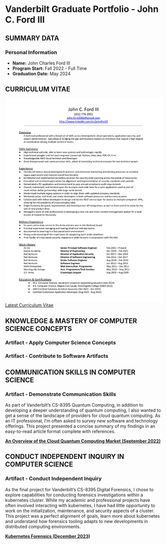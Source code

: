# Vanderbilt Graduate Portfolio - John C. Ford III

## **SUMMARY DATA**

### **Personal Information**

* **Name:** John Charles Ford III
* **Program Start:** Fall 2022 - Full Time
* **Graduation Date:** May 2024

## **CURRICULUM VITAE**

![Latest Curriculum Vitae](./images/curriculum-vitae.png "Latest Curriculum Vitae")
[Latest Curriculum Vitae](./curriculum-vitae.pdf)

## **KNOWLEDGE & MASTERY OF COMPUTER SCIENCE CONCEPTS**
### Artifact - Apply Computer Science Concepts


### Artifact - Contribute to Software Artifacts

## **COMMUNICATION SKILLS IN COMPUTER SCIENCE**
### Artifact - Demonstrate Communication Skills

As part of Vanderbilt’s CS-8395 Quantum Computing, in addition to developing a deeper understanding of quantum computing, I also wanted to get a sense of the landscape of providers for cloud quantum computing. As an IT professional, I’m often asked to survey new software and technology offerings. This project  presented a concise summary of my findings in an easy-to-read article format complete with references.

**[An Overview of the Cloud Quantum Computing Market (September 2022)](./cloud-quantum-computing-market.pdf)**

## **CONDUCT INDEPENDENT INQUIRY IN COMPUTER SCIENCE**
### Artifact - Conduct Independent Inquiry

As the final project for Vanderbilt’s CS-8395 Digital Forensics, I chose to explore capabilities for conducting forensics investigations within a kubernetes cluster. While my academic and professional projects have often involved interacting with kubernetes, I have had little opportunity to work on the initialization, maintenance, and security aspects of a cluster. This project was a perfect alignment of goals, learn more about kubernetes and understand how forensics tooling adapts to new developments in distributed computing environments. 

**[Kubernetes Forensics (December 2023)](./kubernetes-forensics.pdf)**